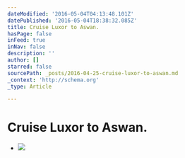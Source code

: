 ```yaml
---
dateModified: '2016-05-04T04:13:48.101Z'
datePublished: '2016-05-04T18:38:32.085Z'
title: Cruise Luxor to Aswan.
hasPage: false
inFeed: true
inNav: false
description: ''
author: []
starred: false
sourcePath: _posts/2016-04-25-cruise-luxor-to-aswan.md
_context: 'http://schema.org'
_type: Article

---
```

# Cruise Luxor to Aswan.

* ![](https://s3-us-west-2.amazonaws.com/the-grid-img/p/9feef0c3078f2f554839a15ba7ea09f22d6a2b83.jpg)